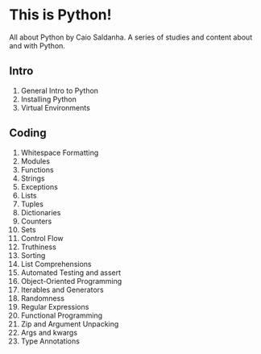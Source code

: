 # This is Python!

All about Python by Caio Saldanha. A series of studies and content about and with Python.

## Intro
1. General Intro to Python
2. Installing Python
3. Virtual Environments

## Coding
1. Whitespace Formatting
2. Modules
3. Functions
4. Strings
5. Exceptions
6. Lists
7. Tuples
8. Dictionaries
9. Counters
10. Sets
11. Control Flow
12. Truthiness
13. Sorting
14. List Comprehensions
15. Automated Testing and assert
16. Object-Oriented Programming
17. Iterables and Generators
18. Randomness
19. Regular Expressions
20. Functional Programming
21. Zip and Argument Unpacking
22. Args and kwargs
23. Type Annotations